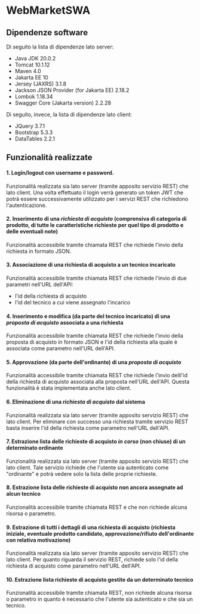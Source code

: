 # WebMarketSWA

## Dipendenze software
Di seguito la lista di dipendenze lato server:
- Java JDK 20.0.2
- Tomcat 10.1.12
- Maven 4.0
- Jakarta EE 10
- Jersey (JAXRS) 3.1.8
- Jackson JSON Provider (for Jakarta EE) 2.18.2
- Lombok 1.18.34
- Swagger Core (Jakarta version) 2.2.28

Di seguito, invece, la lista di dipendenze lato client:
- JQuery 3.7.1
- Bootstrap 5.3.3
- DataTables 2.2.1

## Funzionalità realizzate

#### 1. Login/logout con username e password.

Funzionalità realizzata sia lato server (tramite apposito servizio REST) che lato client.
Una volta effettuato il login verrà generato un token JWT che potrà essere successivamente utilizzato per i servizi REST che richiedono l'autenticazione.

#### 2. Inserimento di una *richiesta di acquisto* (comprensiva di categoria di prodotto, di tutte le caratteristiche richieste per quel tipo di prodotto e delle eventuali note)

Funzionalità accessibile tramite chiamata REST che richiede l'invio della richiesta in formato JSON.

#### 3. Associazione di una richiesta di acquisto a un tecnico incaricato  

Funzionalità accessibile tramite chiamata REST che richiede l'invio di due parametri nell'URL dell'API:
- l'id della richiesta di acquisto
- l'id del tecnico a cui viene assegnato l'incarico

#### 4. Inserimento e modifica (da parte del tecnico incaricato) di una *proposta di acquisto* associata a una richiesta 

Funzionalità accessibile tramite chiamata REST che richiede l'invio della proposta di acquisto in formato JSON e l'id della richiesta alla quale è associata come parametro nell'URL dell'API.

#### 5. Approvazione (da parte dell'ordinante) di una *proposta di acquisto*

Funzionalità accessibile tramite chiamata REST che richiede l'invio delll'id della richiesta di acquisto associata alla proposta nell'URL dell'API.
Questa funzionalità è stata implementata anche lato client.

#### 6. Eliminazione di una *richiesta di acquisto* dal sistema

Funzionalità realizzata sia lato server (tramite apposito servizio REST) che lato client.
Per eliminare con successo una richiesta tramite servizio REST basta inserire l'id della richiesta come parametro nell'URL dell'API.

#### 7. Estrazione lista delle richieste di acquisto *in corso* (non chiuse) di un determinato ordinante

Funzionalità realizzata sia lato server (tramite apposito servizio REST) che lato client.
Tale servizio richiede che l'utente sia autenticato come "ordinante" e potrà vedere solo la lista delle proprie richieste.

#### 8. Estrazione lista delle richieste di acquisto non ancora assegnate ad alcun tecnico

Funzionalità accessibile tramite chiamata REST e che non richiede alcuna risorsa o parametro.

#### 9. Estrazione di tutti i dettagli di una richiesta di acquisto (richiesta iniziale, eventuale prodotto candidato, approvazione/rifiuto dell'ordinante con relativa motivazione)

Funzionalità realizzata sia lato server (tramite apposito servizio REST) che lato client.
Per quanto riguarda il servizio REST, richiede solo l'id della richiesta di acquisto come parametro nell'URL dell'API.

#### 10. Estrazione lista richieste di acquisto gestite da un determinato tecnico

Funzionalità accessibile tramite chiamata REST, non richiede alcuna risorsa o parametro in quanto è necessario che l'utente sia autenticato e che sia un tecnico.
